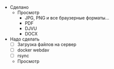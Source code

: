 - Сделано
    - Просмотр
        - JPG, PNG и все браузерные форматы...
        - PDF
        - DJVU
        - DOCX
- Надо сделать
    - [ ] Загрузка файлов на сервер
    - [ ] docker webdav
    - [ ] rsync
    - Просмотр
